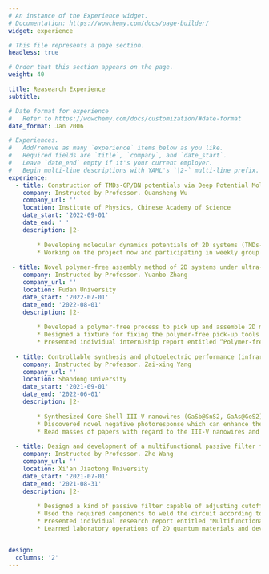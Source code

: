```yaml
---
# An instance of the Experience widget.
# Documentation: https://wowchemy.com/docs/page-builder/
widget: experience

# This file represents a page section.
headless: true

# Order that this section appears on the page.
weight: 40

title: Reasearch Experience
subtitle:

# Date format for experience
#   Refer to https://wowchemy.com/docs/customization/#date-format
date_format: Jan 2006

# Experiences.
#   Add/remove as many `experience` items below as you like.
#   Required fields are `title`, `company`, and `date_start`.
#   Leave `date_end` empty if it's your current employer.
#   Begin multi-line descriptions with YAML's `|2-` multi-line prefix.
experience:
  - title: Construction of TMDs-GP/BN potentials via Deep Potential Molecular Dynamic method 
    company: Instructed by Professor. Quansheng Wu
    company_url: ''
    location: Institute of Physics, Chinese Academy of Science
    date_start: '2022-09-01'
    date_end: ' '
    description: |2-
     
        * Developing molecular dynamics potentials of 2D systems (TMDs-Graphene, TMDs-hBN) as accurate as the DFT via Deep Potentials Molecular Dynamics.
        * Working on the project now and participating in weekly group meetings.
       
 - title: Novel polymer-free assembly method of 2D systems under ultra-high vacuum
    company: Instructed by Professor. Yuanbo Zhang
    company_url: ''
    location: Fudan University
    date_start: '2022-07-01'
    date_end: '2022-08-01'
    description: |2-
     
        * Developed a polymer-free process to pick up and assemble 2D materials (h-BN) using 300nm and 500nm Si3N4 thin film cantilevers coated with metals (2nm Cr,6nm Au) under ultra-high vacuum.
        * Designed a fixture for fixing the polymer-free pick-up tools via solid work.
        * Presented individual internJship report entitled “Polymer-free Assembly of 2D Systems under Ultra-high Vacuum” in the final seminar.
   
  - title: Controllable synthesis and photoelectric performance (infrared detection) investigation of Core-Shell III-V nanowires
    company: Instructed by Professor. Zai-xing Yang
    company_url: ''
    location: Shandong University
    date_start: '2021-09-01'
    date_end: '2022-06-01'
    description: |2-
        
        * Synthesized Core-Shell III-V nanowires (GaSb@SnS2, GaAs@GeS2) with high aspect ratio and uniform shell thickness by controllable vapor-solid-solid growth mode of CVD.
        * Discovered novel negative photoresponse which can enhance the photocurrent in near-infrared range (1310nm, 1550nm) of Core-Shell III-V nanowires (GaSb@SnS2, GaAs@GeS2) in visible wavelengths (405nm, 520nm) by using Semiconductor Device Analyzer and semiconductor laser.
        * Read masses of papers with regard to the III-V nanowires and participated in weekly group meetings.
        
  - title: Design and development of a multifunctional passive filter for test circuits of 2D systems
    company: Instructed by Professor. Zhe Wang
    company_url: ''
    location: Xi'an Jiaotong University
    date_start: '2021-07-01'
    date_end: '2021-08-31'
    description: |2-
     
        * Designed a kind of passive filter capable of adjusting cutoff frequency and passband range (1Hz, 100Hz and 1000Hz).
        * Used the required components to weld the circuit according to the designed and simulated circuit diagram. (Three same multifunctional passive filters have been successfully fabricated and the performance is good.)
        * Presented individual research report entitled "Multifunctional Passive Filter" in group meeting.
        * Learned laboratory operations of 2D quantum materials and devices, prepared two-dimensional materials (graphene and hNB) with tapes, combined them into hNB-graphene-hNB structures under high power microscopy, and tested the properties of samples.


design:
  columns: '2'
---
```


